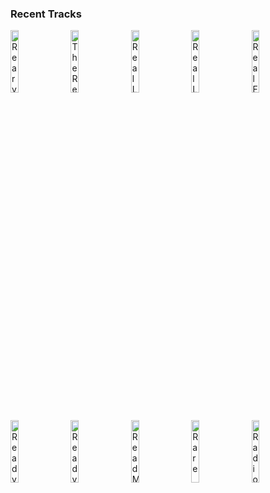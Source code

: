### Recent Tracks
[<img src='https://lastfm.freetls.fastly.net/i/u/300x300/6ae4d8789927ad2701e43d7aa9e1ac82.png' width='16%' height='16%' alt='Rearview'>](https://www.last.fm/music/run%2briver%2bnorth/_/rearview)&nbsp;&nbsp;&nbsp;&nbsp;[<img src='https://lastfm.freetls.fastly.net/i/u/300x300/e941370148fd40cc8107f83070045168.png' width='16%' height='16%' alt='The Real Thing'>](https://www.last.fm/music/phoenix/_/the%2breal%2bthing)&nbsp;&nbsp;&nbsp;&nbsp;[<img src='https://lastfm.freetls.fastly.net/i/u/300x300/8a2a97da85518e3c5b83bd758535c81c.png' width='16%' height='16%' alt='Real Long Time'>](https://www.last.fm/music/white%2breaper/_/real%2blong%2btime)&nbsp;&nbsp;&nbsp;&nbsp;[<img src='https://lastfm.freetls.fastly.net/i/u/300x300/4b3778533a320d8b688b1119e4dbf8f4.png' width='16%' height='16%' alt='Real Life'>](https://www.last.fm/music/cayucas/_/real%2blife)&nbsp;&nbsp;&nbsp;&nbsp;[<img src='https://lastfm.freetls.fastly.net/i/u/300x300/fc8b970fe39e9a145bdc59b2629ad26c.png' width='16%' height='16%' alt='Real For You'>](https://www.last.fm/music/james%2bhersey/_/real%2bfor%2byou)&nbsp;&nbsp;&nbsp;&nbsp;<br>[<img src='https://lastfm.freetls.fastly.net/i/u/300x300/c302c2a2e6178ba5fde28c61608d063b.png' width='16%' height='16%' alt='Ready To Go'>](https://www.last.fm/music/the%2bdip/_/ready%2bto%2bgo)&nbsp;&nbsp;&nbsp;&nbsp;[<img src='https://lastfm.freetls.fastly.net/i/u/300x300/6586abdd9a487818db2127748e504ade.png' width='16%' height='16%' alt='Ready'>](https://www.last.fm/music/alessia%2bcara/_/ready)&nbsp;&nbsp;&nbsp;&nbsp;[<img src='https://lastfm.freetls.fastly.net/i/u/300x300/462a88748d374862acdd38a0aab7ab2d.png' width='16%' height='16%' alt='Read My Mind'>](https://www.last.fm/music/the%2bkillers/_/read%2bmy%2bmind)&nbsp;&nbsp;&nbsp;&nbsp;[<img src='https://lastfm.freetls.fastly.net/i/u/300x300/b3ba379fdf95d9a2b835d9e048e9d8a3.png' width='16%' height='16%' alt='Rare'>](https://www.last.fm/music/vardaan%2barora/_/rare)&nbsp;&nbsp;&nbsp;&nbsp;[<img src='https://lastfm.freetls.fastly.net/i/u/300x300/80e36d1ad33bd341ca5cb8ab0f97e6b4.png' width='16%' height='16%' alt='Radio Snow'>](https://www.last.fm/music/forester/_/radio%2bsnow)&nbsp;&nbsp;&nbsp;&nbsp;<br>
